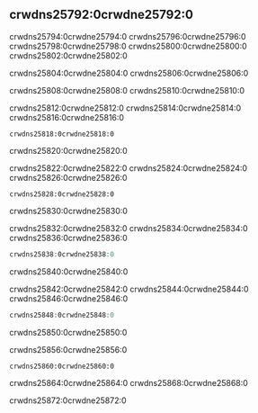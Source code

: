 ## crwdns25792:0crwdne25792:0

crwdns25794:0crwdne25794:0 crwdns25796:0crwdne25796:0 crwdns25798:0crwdne25798:0 crwdns25800:0crwdne25800:0 crwdns25802:0crwdne25802:0

crwdns25804:0crwdne25804:0 crwdns25806:0crwdne25806:0

crwdns25808:0crwdne25808:0 crwdns25810:0crwdne25810:0

crwdns25812:0crwdne25812:0 crwdns25814:0crwdne25814:0 crwdns25816:0crwdne25816:0

```rust,ignore,does_not_compile
crwdns25818:0crwdne25818:0
```


<span class="caption">crwdns25820:0crwdne25820:0</span>

crwdns25822:0crwdne25822:0 crwdns25824:0crwdne25824:0 crwdns25826:0crwdne25826:0

```console
crwdns25828:0crwdne25828:0
```

crwdns25830:0crwdne25830:0

crwdns25832:0crwdne25832:0 crwdns25834:0crwdne25834:0 crwdns25836:0crwdne25836:0

```rust
crwdns25838:0crwdne25838:0
```


<span class="caption">crwdns25840:0crwdne25840:0</span>

crwdns25842:0crwdne25842:0 crwdns25844:0crwdne25844:0 crwdns25846:0crwdne25846:0

```rust
crwdns25848:0crwdne25848:0
```


<span class="caption">crwdns25850:0crwdne25850:0</span>

crwdns25856:0crwdne25856:0

```console
crwdns25860:0crwdne25860:0
```

crwdns25864:0crwdne25864:0 crwdns25868:0crwdne25868:0

crwdns25872:0crwdne25872:0
